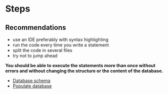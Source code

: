 # Steps

## Recommendations

* use an IDE preferably with syntax highlighting
* run the code every time you write a statement
* split the code in several files
* try not to jump ahead

**You should be able to execute the statements more than once without errors and
without changing the structure or the content of the database.**

* [Database schema](steps-01.md)
* [Populate database](steps-02.md)
